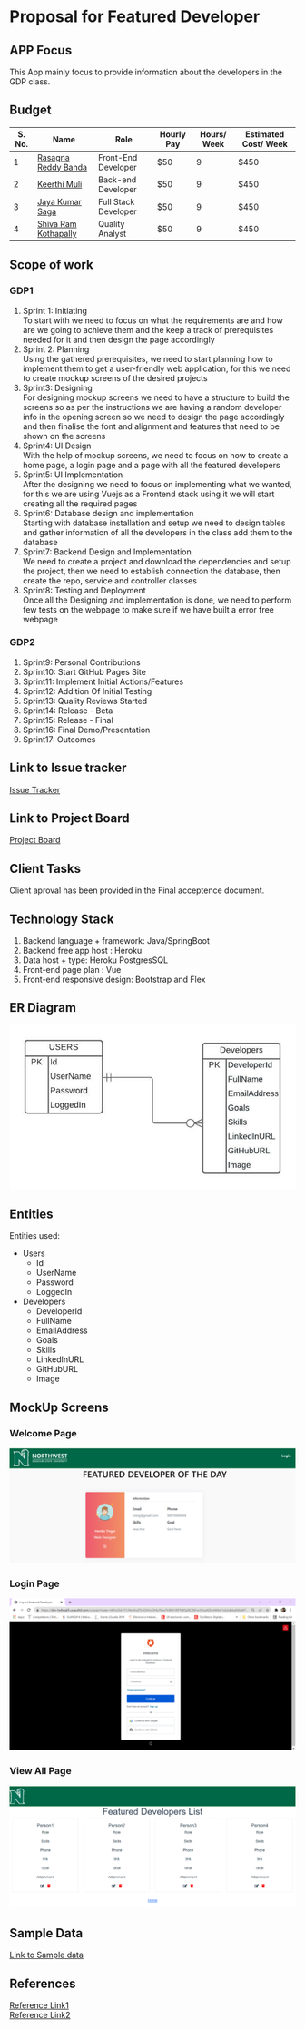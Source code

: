 # Proposal for Featured Developer
## APP Focus
This App mainly focus to provide information about the developers in the GDP class.
## Budget
| S. No. | Name                                                            | Role              | Hourly Pay                | Hours/ Week | Estimated Cost/ Week |
|------|--------------------------------------------------------------------|--------------------|------------------------| ------------- | ---------- |
| 1    | [Rasagna Reddy Banda](https://github.com/Rasagna0409/)           | Front-End Developer  | $50 |   9 |  $450  |
| 2    | [Keerthi Muli](https://github.com/KeerthiMuli/)                   | Back-end Developer | $50 | 9  | $450 |
| 3   | [Jaya Kumar Saga](https://github.com/sagajayakumar/)           | Full Stack Developer | $50 |   9 |  $450  |
| 4   | [Shiva Ram Kothapally](https://github.com/shivaramkothapally)                   | Quality Analyst | $50 | 9  | $450 |

## Scope of work
### GDP1
<ol>
  <li> Sprint 1: Initiating</li>
To start with we need to focus on what the requirements are and how are we going to achieve them and the keep a track of prerequisites needed for it and then design the page accordingly
  <li>Sprint 2: Planning</li>
Using the gathered prerequisites, we need to start planning how to implement them to get a user-friendly web application, for this we need to create mockup screens of the desired projects
  <li>Sprint3: Designing</li>
 For designing mockup screens we need to have a structure to build the screens so as per the instructions we are having a random developer info in the opening screen so we need to design the page accordingly and then finalise the font and alignment and features that need to be shown on the screens
  <li>Sprint4: UI Design</li>
With the help of mockup screens, we need to focus on how to create a home page, a login page and a page with all the featured developers
  <li>Sprint5: UI Implementation</li>
After the designing we need to focus on implementing what we wanted, for this we are using Vuejs as a 
Frontend stack using it we will start creating all the required pages
  <li>Sprint6: Database design and implementation</li>
Starting with database installation and setup we need to design tables and gather information of all the developers in the class add them to the database
  <li>Sprint7: Backend Design and Implementation</li>
We need to create a project and download the dependencies and setup the project, then we need to establish connection the database, then create the repo, service and controller classes  
  <li>Sprint8: Testing and Deployment</li>
Once all the Designing and implementation is done, we need to perform few tests on the webpage to make sure if we have built a error free webpage
  </ol>
  
  ### GDP2
  <ol>
  <li>Sprint9: Personal Contributions</li>
  <li>Sprint10: Start GitHub Pages Site</li>
  <li>Sprint11: Implement Initial Actions/Features</li>
  <li>Sprint12: Addition Of Initial Testing</li>
  <li>Sprint13: Quality Reviews Started</li>
  <li>Sprint14: Release - Beta</li>
  <li>Sprint15: Release - Final</li>
  <li>Sprint16: Final Demo/Presentation</li>
  <li>Sprint17: Outcomes</li>
  </ol>
  
## Link to Issue tracker
[Issue Tracker](https://github.com/KeerthiMuli/Featured-Developer-Proposal/milestones)

## Link to Project Board
[Project Board](https://github.com/KeerthiMuli/Featured-Developer-Proposal/projects/1)

  
## Client Tasks
Client aproval has been provided in the Final acceptence document.

## Technology Stack
<ol>
  <li> Backend language + framework: Java/SpringBoot </li>
  <li> Backend free app host : Heroku </li>
  <li> Data host + type: Heroku PostgresSQL </li>
  <li> Front-end page plan : Vue </li>
  <li> Front-end responsive design: Bootstrap and Flex </li>
  </ol>
  
## ER Diagram
![ER](https://github.com/KeerthiMuli/Featured-Developer-Proposal/blob/main/images/ERDiagram%20.jpeg)


## Entities

Entities used:

- Users
    - Id
    - UserName
    - Password
    - LoggedIn
 - Developers
    - DeveloperId
    - FullName
    - EmailAddress
    - Goals
    - Skills
    - LinkedInURL
    - GitHubURL
    - Image

## MockUp Screens

### Welcome Page
![Welcome Page](https://github.com/KeerthiMuli/Featured-Developer-Proposal/blob/main/images/Homepage.png?raw=true)

### Login Page
![Login page](https://github.com/KeerthiMuli/Featured-Developer-Proposal/blob/main/images/Aut0Login.PNG?raw=true)

### View All Page
![View All Page](https://github.com/KeerthiMuli/Featured-Developer-Proposal/blob/main/images/DevelopersList.png?raw=true)

## Sample Data
[Link to Sample data](data.csv)

## References
[Reference Link1](https://github.com/AbhiRam0099/Proposal4A/blob/main/Proposal.md)<br /> 
[Reference Link2](https://github.com/Dixith1196/THE-HUNT)


